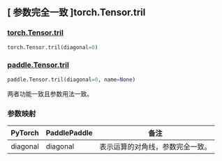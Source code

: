 ## [ 参数完全一致 ]torch.Tensor.tril

### [torch.Tensor.tril](https://pytorch.org/docs/stable/generated/torch.Tensor.tril.html#torch.Tensor.tril)

```python
torch.Tensor.tril(diagonal=0)
```

### [paddle.Tensor.tril]()

```python
paddle.Tensor.tril(diagonal=0, name=None)
```

两者功能一致且参数用法一致。

### 参数映射

| PyTorch  | PaddlePaddle |               备注               |
| -------- | ------------ | -------------------------------- |
| diagonal |   diagonal   | 表示运算的对角线，参数完全一致。 |
